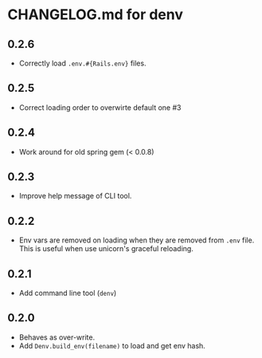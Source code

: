 # CHANGELOG.md for denv
## 0.2.6
- Correctly load `.env.#{Rails.env}` files.

## 0.2.5
- Correct loading order to overwirte default one #3

## 0.2.4
- Work around for old spring gem (< 0.0.8)

## 0.2.3
- Improve help message of CLI tool.

## 0.2.2
- Env vars are removed on loading when they are removed from `.env` file. This is useful when use unicorn's graceful reloading.

## 0.2.1
- Add command line tool (`denv`)

## 0.2.0
- Behaves as over-write.
- Add `Denv.build_env(filename)` to load and get env hash.

